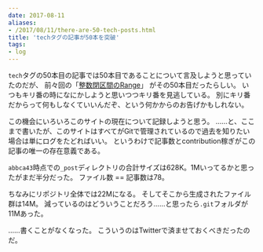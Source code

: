 ```yaml
---
date: 2017-08-11
aliases:
- /2017/08/11/there-are-50-tech-posts.html
title: 'techタグの記事が50本を突破'
tags:
- log
---
```


`tech`タグの50本目の記事では50本目であることについて言及しようと思っていたのだが、
前々回の「[整数閉区間のRange](2017/08/closed-integer-interval)」
がその50本目だったらしい。
いつもキリ番の時になにかしようと思いつつキリ番を見逃している。
別にキリ番だからって何もしなくていいんだぞ、という何かからのお告げかもしれない。

この機会にいろいろこのサイトの現在について記録しようと思う。
……と、ここまで書いたが、このサイトはすべてがGitで管理されているので過去を知りたい場合は単にログをたどればいい。
というわけで記事数とcontribution稼ぎがこの記事の唯一の存在意義である。

`abbca43`時点での`_post`ディレクトリの合計サイズは628K。1Mいってるかと思ったがまだ半分だった。
ファイル数 == 記事数は78。

ちなみにリポジトリ全体では22Mになる。
そしてそこから生成されたファイル群は14M。
減っているのはどういうことだろう……と思ったら`.git`フォルダが11Mあった。

……書くことがなくなった。
こういうのはTwitterで済ませておくべきだったのだ。